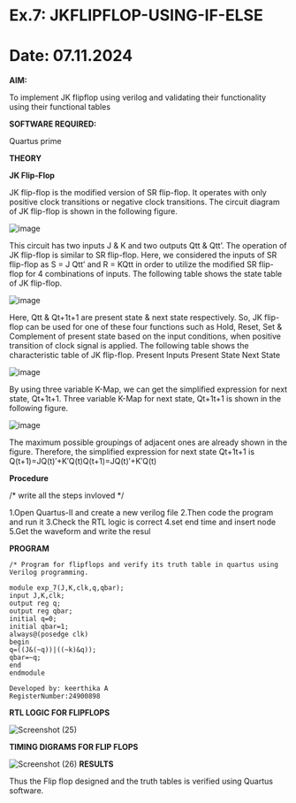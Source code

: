 # Ex.7: JKFLIPFLOP-USING-IF-ELSE
# Date: 07.11.2024
**AIM:** 

To implement  JK flipflop using verilog and validating their functionality using their functional tables

**SOFTWARE REQUIRED:**

Quartus prime

**THEORY**

**JK Flip-Flop**

JK flip-flop is the modified version of SR flip-flop. It operates with only positive clock transitions or negative clock transitions. The circuit diagram of JK flip-flop is shown in the following figure.

![image](https://github.com/naavaneetha/JKFLIPFLOP-USING-IF-ELSE/assets/154305477/a649c30b-232b-4558-b188-fd6c09845180)


This circuit has two inputs J & K and two outputs Qtt & Qtt’. The operation of JK flip-flop is similar to SR flip-flop. Here, we considered the inputs of SR flip-flop as S = J Qtt’ and R = KQtt in order to utilize the modified SR flip-flop for 4 combinations of inputs. The following table shows the state table of JK flip-flop.

![image](https://github.com/naavaneetha/JKFLIPFLOP-USING-IF-ELSE/assets/154305477/c4360742-e8a8-4937-b089-c46c0433f9a3)

 
Here, Qtt & Qt+1t+1 are present state & next state respectively. So, JK flip-flop can be used for one of these four functions such as Hold, Reset, Set & Complement of present state based on the input conditions, when positive transition of clock signal is applied. The following table shows the characteristic table of JK flip-flop. Present Inputs Present State Next State
 
![image](https://github.com/naavaneetha/JKFLIPFLOP-USING-IF-ELSE/assets/154305477/6c275261-a6d5-4c37-a3a7-1e88ca11c4cd)

By using three variable K-Map, we can get the simplified expression for next state, Qt+1t+1. Three variable K-Map for next state, Qt+1t+1 is shown in the following figure.
 
![image](https://github.com/naavaneetha/JKFLIPFLOP-USING-IF-ELSE/assets/154305477/5174f41b-0ce0-4329-a372-6d1943ea6673)

The maximum possible groupings of adjacent ones are already shown in the figure. Therefore, the simplified expression for next state Qt+1t+1 is Q(t+1)=JQ(t)′+K′Q(t)Q(t+1)=JQ(t)′+K′Q(t)

**Procedure**

/* write all the steps invloved */

 1.Open Quartus-II and create a new verilog file 
 2.Then code the program and run it 
 3.Check the RTL logic is correct
 4.set end time and insert node
 5.Get the waveform and write the resul



**PROGRAM**
```
/* Program for flipflops and verify its truth table in quartus using Verilog programming. 

module exp_7(J,K,clk,q,qbar);
input J,K,clk;
output reg q;
output reg qbar;
initial q=0;
initial qbar=1;
always@(posedge clk)
begin
q=((J&(~q))|((~k)&q));
qbar=~q;
end
endmodule

Developed by: keerthika A
RegisterNumber:24900898
 ```
**RTL LOGIC FOR FLIPFLOPS**

![Screenshot (25)](https://github.com/user-attachments/assets/d9914881-5fe2-41b6-bc6b-8749896249fa)

**TIMING DIGRAMS FOR FLIP FLOPS**

![Screenshot (26)](https://github.com/user-attachments/assets/ad6e2243-42f8-42f1-b031-2ef435ef0779)
**RESULTS**

 Thus the Flip flop designed and the truth tables is verified using Quartus software.

